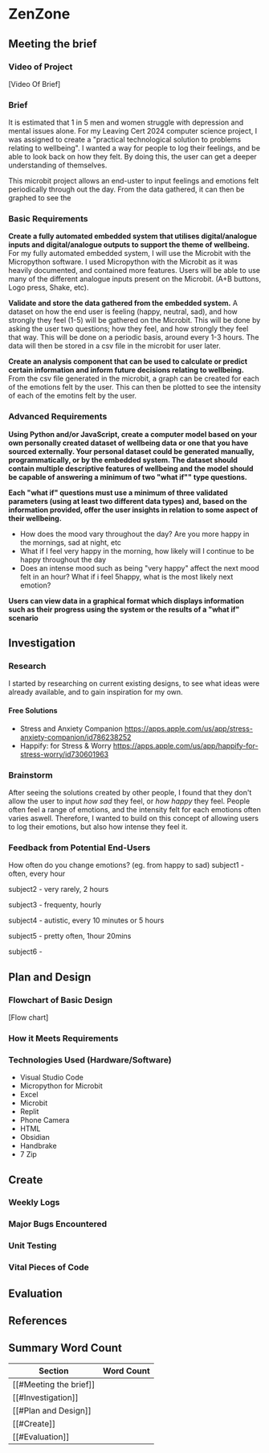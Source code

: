 # ZenZone
## Meeting the brief

### Video of Project
[Video Of Brief]


### Brief
It is estimated that 1 in 5 men and women struggle with depression and mental issues alone. For my Leaving Cert 2024 computer science project, I was assigned to create a "practical technological solution to problems relating to wellbeing". I wanted a way for people to log their feelings, and be able to look back on how they felt. By doing this, the user can get a deeper understanding of themselves.



This microbit project allows an end-uster to input feelings and emotions felt periodically through out the day. From the data gathered, it can then be graphed to see the 



### Basic Requirements
**Create a fully automated embedded system that utilises digital/analogue inputs and digital/analogue outputs to support the theme of wellbeing.**
For my fully automated embedded system, I will use the Microbit with the Micropython software. I used Micropython with the Microbit as it was heavily documented, and contained more features. Users will be able to use many of the different analogue inputs present on the Microbit. (A+B buttons, Logo press, Shake, etc).


**Validate and store the data gathered from the embedded system.**
A dataset on how the end user is feeling (happy, neutral, sad), and how strongly they feel (1-5) will be gathered on the Microbit. This will be done by asking the user two questions; how they feel, and how strongly they feel that way. This will be done on a periodic basis, around every 1-3 hours. The data will then be stored in a csv file in the microbit for user later.


**Create an analysis component that can be used to calculate or predict certain information and inform future decisions relating to wellbeing.**
From the csv file generated in the microbit, a graph can be created for each of the emotions felt by the user. This can then be plotted to see the intensity of each of the emotins felt by the user.




### Advanced Requirements
**Using Python and/or JavaScript, create a computer model based on your own personally created dataset of wellbeing data or one that you have sourced externally. Your personal dataset could be generated manually, programmatically, or by the embedded system. The dataset should contain multiple descriptive features of wellbeing and the model should be capable of answering a minimum of two "what if"" type questions.**



**Each "what if" questions must use a minimum of three validated parameters (using at least two different data types) and, based on the information provided, offer the user insights in relation to some aspect of their wellbeing.**
- How does the mood vary throughout the day?
	Are you more happy in the mornings, sad at night, etc
- What if I feel very happy in the morning, how likely will I continue to be happy throughout the day
- Does an intense mood such as being "very happy" affect the next mood felt in an hour?
	What if i feel 5happy, what is the most likely next emotion?



**Users can view data in a graphical format which displays information such as their progress using the system or the results of a "what if" scenario**



## Investigation
### Research
I started by researching on current existing designs, to see what ideas were already available, and to gain inspiration for my own.
#### Free Solutions
- Stress and Anxiety Companion
	https://apps.apple.com/us/app/stress-anxiety-companion/id786238252
- Happify: for Stress & Worry
	https://apps.apple.com/us/app/happify-for-stress-worry/id730601963

### Brainstorm
After seeing the solutions created by other people, I found that they don't allow the user to input *how sad* they feel, or *how happy* they feel. People often feel a range of emotions, and the intensity felt for each emotions often varies aswell.
Therefore, I wanted to build on this concept of allowing users to log their emotions, but also how intense they feel it.

### Feedback from Potential End-Users
How often do you change emotions? (eg. from happy to sad)
subject1 - often, every hour

subject2 - very rarely, 2 hours

subject3 - frequenty, hourly

subject4 - autistic, every 10 minutes or 5 hours

subject5 - pretty often, 1hour 20mins

subject6 - 

## Plan and Design

### Flowchart of Basic Design
[Flow chart]

### How it Meets Requirements


### Technologies Used (Hardware/Software)
- Visual Studio Code
- Micropython for Microbit
- Excel
- Microbit
- Replit
- Phone Camera
- HTML
- Obsidian
- Handbrake
- 7 Zip
## Create
### Weekly Logs

### Major Bugs Encountered
### Unit Testing

### Vital Pieces of Code

## Evaluation

## References

## Summary Word Count


| Section                | Word Count |
| ---------------------- | ---------- |
| [[#Meeting the brief]] |            |
| [[#Investigation]]     |            |
| [[#Plan and Design]]   |            |
| [[#Create]]            |            |
| [[#Evaluation]]        |            |
